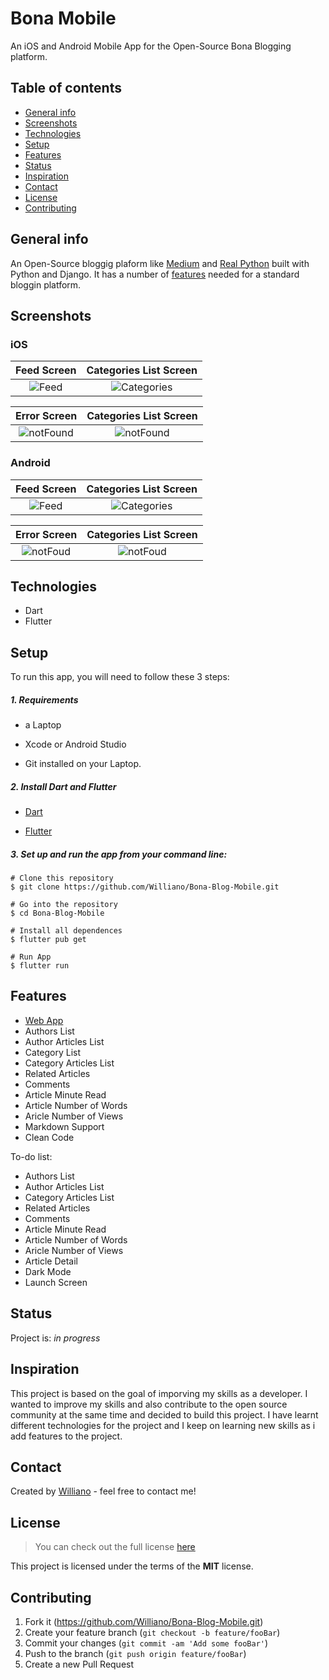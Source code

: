 # Bona Mobile
An iOS and Android Mobile App for the Open-Source Bona Blogging platform.

## Table of contents
* [General info](#general-info)
* [Screenshots](#screenshots)
* [Technologies](#technologies)
* [Setup](#setup)
* [Features](#features)
* [Status](#status)
* [Inspiration](#inspiration)
* [Contact](#contact)
* [License](#license)
* [Contributing](#contributing)

## General info
An Open-Source bloggig plaform like [Medium](https://medium.com/) and [Real Python](https://realpython.com/) built with Python and Django. It has a number of [features](#features) needed for a standard bloggin platform.

## Screenshots

### iOS

 Feed Screen           |  Categories List Screen
 :-------------------------:|:-------------------------:
![Feed](https://user-images.githubusercontent.com/19711677/78471726-16392700-76f9-11ea-80ea-e80a2cb41bc3.png)  |    ![Categories](https://user-images.githubusercontent.com/19711677/78471723-13d6cd00-76f9-11ea-913c-a32588886d07.png)

 Error Screen            |  Categories List Screen
 :-------------------------:|:-------------------------:
![notFound](https://user-images.githubusercontent.com/19711677/78471727-176a5400-76f9-11ea-8030-09f0a073fd10.png) | ![notFound](https://user-images.githubusercontent.com/19711677/78471727-176a5400-76f9-11ea-8030-09f0a073fd10.png)


 ### Android
 
 Feed Screen            |  Categories List Screen
 :-------------------------:|:-------------------------:
![Feed](https://user-images.githubusercontent.com/19711677/78471798-8d6ebb00-76f9-11ea-8525-db25bb9bab37.PNG)   |    ![Categories](https://user-images.githubusercontent.com/19711677/78471796-8c3d8e00-76f9-11ea-9e8c-ebabea441d9d.PNG)

 Error Screen            |  Categories List Screen
 :-------------------------:|:-------------------------:
![notFoud](https://user-images.githubusercontent.com/19711677/78471799-8e075180-76f9-11ea-84e7-16a2c1902d62.PNG) | ![notFoud](https://user-images.githubusercontent.com/19711677/78471799-8e075180-76f9-11ea-84e7-16a2c1902d62.PNG)
  
## Technologies
* Dart
* Flutter


## Setup
To run this app, you will need to follow these 3 steps:

##### 1. Requirements 
  - a Laptop

  - Xcode or Android Studio 

  - Git installed on your Laptop. 


##### 2. Install Dart and Flutter
  - [Dart](https://dart.dev/get-dart)

  - [Flutter](https://flutter.dev/docs/get-started/install)


##### 3. Set up and run the app from your command line:
  ```
  # Clone this repository
  $ git clone https://github.com/Williano/Bona-Blog-Mobile.git

  # Go into the repository
  $ cd Bona-Blog-Mobile

  # Install all dependences 
  $ flutter pub get

  # Run App
  $ flutter run
  ```

## Features
* [Web App](https://github.com/Williano/Bona-Blog.git)
* Authors List
* Author Articles List
* Category List
* Category Articles List
* Related Articles
* Comments
* Article Minute Read
* Article Number of Words
* Aricle Number of Views
* Markdown Support
* Clean Code


To-do list:
* Authors List
* Author Articles List
* Category Articles List
* Related Articles
* Comments
* Article Minute Read
* Article Number of Words
* Aricle Number of Views
* Article Detail
* Dark Mode
* Launch Screen

## Status
Project is: _in progress_

## Inspiration
This project is based on the goal of imporving my skills as a developer. I wanted to improve my skills and also contribute to the open source community at the same time and decided to build this project. I have learnt different technologies for the project and I keep on learning new skills as i add features to the project.


## Contact
Created by [Williano](https://williano.github.io/) - feel free to contact me!

## License
>You can check out the full license [here](https://github.com/Williano/Bona-Blog-Mobile/blob/master/LICENSE)

This project is licensed under the terms of the **MIT** license.

## Contributing

1. Fork it (<https://github.com/Williano/Bona-Blog-Mobile.git>)
2. Create your feature branch (`git checkout -b feature/fooBar`)
3. Commit your changes (`git commit -am 'Add some fooBar'`)
4. Push to the branch (`git push origin feature/fooBar`)
5. Create a new Pull Request
